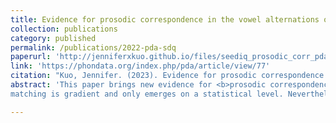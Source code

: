 ```yaml
---
title: Evidence for prosodic correspondence in the vowel alternations of Tgdaya Seediq
collection: publications
category: published
permalink: /publications/2022-pda-sdq
paperurl: 'http://jenniferxkuo.github.io/files/seediq_prosodic_corr_pda.pdf'
link: 'https://phondata.org/index.php/pda/article/view/77'
citation: "Kuo, Jennifer. (2023). Evidence for prosodic correspondence in the vowel alternations of Tgdaya Seediq. <i>Phonological Data and Analysis 5</i>(3), p. 1-31. https://doi.org/10.3765/pda.v5art3.77"
abstract: 'This paper brings new evidence for <b>prosodic correspondence</b>, where prosodic units (e.g. main-stressed nuclei and prominent syllables) of morphologically related forms are compared. Since prosodic correspondence was formalized in Crosswhite’s (1998) analysis of Chamorro, it has received almost no empirical discussion. I argue that Tgdaya Seediq (Austronesian, Atayalic) has vowel alternations which should be analyzed using prosodic correspondence. In Seediq, stem and suffixed forms tend to share the same stressed syllable nucleus. This <b>vowel matching</b> pattern cannot be explained as surface harmony, but it can be explained as the result of a constraint enforcing vowel identity of main-stressed nuclei in morphologically related forms. Unlike the categorical alternations analyzed by Crosswhite (1998), Seediq vowel
matching is gradient and only emerges on a statistical level. Nevertheless, prosodic correspondence appears to be active in the synchronic grammar of Seediq; in a production experiment, speakers applied vowel matching to novel forms, and even over-generalized it to environments not predicted by lexical statistics. Vowel matching is modeled in Maximum Entropy Harmonic Grammar (Goldwater & Johnson 2003), a stochastic variant of OT. I use prosodic correspondence to model vowel matching, and Zuraw’s (2000) dual listing approach to capture the discrepancy between lexical and experimental results.'

---
```

